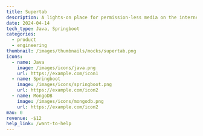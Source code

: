 ```yaml
---
title: Supertab
description: A lights-on place for permission-less media on the internet
date: 2024-04-14
tech_type: Java, Springboot
categories:
  - product
  - engineering
thumbnail: /images/thumbnails/mocks/supertab.png
icons:
  - name: Java
    image: /images/icons/java.png
    url: https://example.com/icon1
  - name: Springboot
    image: /images/icons/springboot.png
    url: https://example.com/icon2
  - name: MongoDB
    image: /images/icons/mongodb.png
    url: https://example.com/icon2
mau: 0
revenue: -$12
help_link: /want-to-help
---
```

